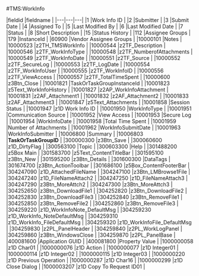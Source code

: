 #TMS:WorkInfo

|fieldid    |fieldname                       |
|---|---|---|
|1          |Work Info ID                    |
|2          |Submitter                       |
|3          |Submit Date                     |
|4          |Assigned To                     |
|5          |Last Modified By                |
|6          |Last Modified Date              |
|7          |Status                          |
|8          |Short Description               |
|15         |Status History                  |
|112        |Assignee Groups                 |
|179        |InstanceId                      |
|60900      |Vendor Assignee Groups          |
|10000101   |Notes                           |
|10000523   |z2TH_TMSWorkInfo                |
|10000544   |z2TF_Description                |
|10000546   |z2TF_WorkInfoType               |
|10000548   |z2TF_NumberofAttachments        |
|10000549   |z2TF_WorkInfoDate               |
|10000551   |z2TF_Source                     |
|10000552   |z2TF_SecureLog                  |
|10000553   |z2TF_LogDate                    |
|10000554   |z2TF_WorkInfoUser               |
|10000555   |z2TF_WorkInfoID                 |
|10000556   |z2TF_ViewAccess                 |
|10000557   |z2TF_TotalTimeSpent             |
|10000600   |z3Btn_Close                     |
|10001821   |TaskOrTaskGroupInstanceId       |
|10001823   |z5Text_WorkInfoHistory          |
|10001827   |z2AP_WorkInfoAttachment         |
|10001831   |z2AF_Attachment1                |
|10001832   |z2AF_Attachment2                |
|10001833   |z2AF_Attachment3                |
|10001847   |z5Text_Attachments              |
|10001858   |Session Status                  |
|10001947   |z1D Work Info ID                |
|10001950   |WorkInfoType                    |
|10001951   |Communication Source            |
|10001952   |View Access                     |
|10001953   |Secure Log                      |
|10001954   |WorkInfoDate                    |
|10001958   |Total Time Spent                |
|10001959   |Number of Attachments           |
|10001962   |WorkInfoSubmitDate              |
|10001963   |WorkInfoSubmitter               |
|10006800   |Summary                         |
|10006803   |**TaskOrTaskGroupID**              |
|300000300  |z3Btn_Save                      |
|300060600  |z1D_DirtyFlag                   |
|300563100  |Topic                           |
|300603300  |Help                            |
|301488200  |z5Box Main                      |
|301583700  |z5Text_ContentTitleBar          |
|301595100  |z3Btn_New                       |
|301595200  |z3Btn_Details                   |
|301600300  |DataTags                        |
|301674700  |z3Btn_ActionToolbar             |
|301686100  |z5Box_ContentFooterBar          |
|304247090  |z1D_AttachedFileName            |
|304247100  |z3Btn_LMBrowse1File             |
|304247240  |z1D_FileNameAttach2             |
|304247250  |z1D_FileNameAttach3             |
|304247290  |z3Btn_MoreAttch2                |
|304247300  |z3Btn_MoreAttch3                |
|304252650  |z3Btn_DownloadFile1             |
|304252820  |z3Btn_DownloadFile2             |
|304252830  |z3Btn_DownloadFile3             |
|304252840  |z3Btn_RemoveFile1               |
|304252850  |z3Btn_RemoveFile2               |
|304252860  |z3Btn_RemoveFile3               |
|304259220  |z1D_WorkInfoNote_DefaultMsg     |
|304259230  |z1D_WorkInfo_NoteDefaultMsg     |
|304259310  |z1D_WorkInfo_FileDefaultMsg     |
|304259320  |z1D_WorkInfoFile_DefaultMsg     |
|304259830  |z2PL_PanelHeader                |
|304259840  |z2PL_WorkLogPanel               |
|304259860  |z3Btn_WindowsClose              |
|304259870  |z2PL_PanelBase                  |
|400081600  |Application GUID                |
|400081800  |Property Value                  |
|1000000058 |z1D Char01                      |
|1000000076 |z1D Action                      |
|1000000077 |z1D Integer01                   |
|1000000114 |z1D Integer02                   |
|1000000115 |z1D Integer03                   |
|1000000220 |z1D Previous Operation          |
|1000000287 |z1D Char16                      |
|1000000299 |z1D Close Dialog                |
|1000003207 |z1D Copy To Request ID01        |
